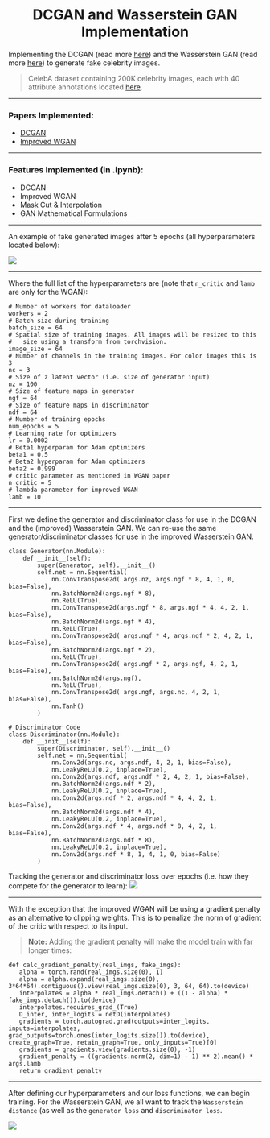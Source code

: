 <h1 align = "center"> DCGAN and Wasserstein GAN Implementation </h1>

Implementing the DCGAN (read more [here](https://arxiv.org/abs/1511.06434)) and the Wasserstein GAN (read more [here](https://arxiv.org/pdf/1704.00028.pdf)) to generate fake celebrity images.

> CelebA dataset containing 200K celebrity images, each with 40 attribute annotations located [here](http://mmlab.ie.cuhk.edu.hk/projects/CelebA.html).

***
### Papers Implemented:
- [DCGAN](https://arxiv.org/abs/1511.06434)
- [Improved WGAN](https://arxiv.org/pdf/1704.00028.pdf) 

***
### Features Implemented (in .ipynb):
- DCGAN
- Improved WGAN
- Mask Cut & Interpolation
- GAN Mathematical Formulations

***
An example of fake generated images after 5 epochs (all hyperparameters located below):

![](https://github.com/atlascu/Wasserstein_GAN/blob/master/docs/imgs/dcgan.png)

***

Where the full list of the hyperparameters are (note that `n_critic` and `lamb` are only for the WGAN):
```    
# Number of workers for dataloader
workers = 2
# Batch size during training
batch_size = 64
# Spatial size of training images. All images will be resized to this
#   size using a transform from torchvision.
image_size = 64
# Number of channels in the training images. For color images this is 3
nc = 3
# Size of z latent vector (i.e. size of generator input)
nz = 100
# Size of feature maps in generator
ngf = 64
# Size of feature maps in discriminator
ndf = 64
# Number of training epochs
num_epochs = 5
# Learning rate for optimizers
lr = 0.0002
# Beta1 hyperparam for Adam optimizers
beta1 = 0.5
# Beta2 hyperparam for Adam optimizers
beta2 = 0.999
# critic parameter as mentioned in WGAN paper
n_critic = 5
# lambda parameter for improved WGAN
lamb = 10
```
*** 

First we define the generator and discriminator class for use in the DCGAN and the (improved) Wasserstein GAN. We can re-use the same generator/discriminator classes for use in the improved Wasserstein GAN.
```
class Generator(nn.Module):
    def __init__(self):
        super(Generator, self).__init__()
        self.net = nn.Sequential(
            nn.ConvTranspose2d( args.nz, args.ngf * 8, 4, 1, 0, bias=False),
            nn.BatchNorm2d(args.ngf * 8),
            nn.ReLU(True),
            nn.ConvTranspose2d(args.ngf * 8, args.ngf * 4, 4, 2, 1, bias=False),
            nn.BatchNorm2d(args.ngf * 4),
            nn.ReLU(True),
            nn.ConvTranspose2d( args.ngf * 4, args.ngf * 2, 4, 2, 1, bias=False),
            nn.BatchNorm2d(args.ngf * 2),
            nn.ReLU(True),
            nn.ConvTranspose2d( args.ngf * 2, args.ngf, 4, 2, 1, bias=False),
            nn.BatchNorm2d(args.ngf),
            nn.ReLU(True),
            nn.ConvTranspose2d( args.ngf, args.nc, 4, 2, 1, bias=False),
            nn.Tanh()
        )

# Discriminator Code
class Discriminator(nn.Module):
    def __init__(self):
        super(Discriminator, self).__init__()
        self.net = nn.Sequential(
            nn.Conv2d(args.nc, args.ndf, 4, 2, 1, bias=False),
            nn.LeakyReLU(0.2, inplace=True),
            nn.Conv2d(args.ndf, args.ndf * 2, 4, 2, 1, bias=False),
            nn.BatchNorm2d(args.ndf * 2),
            nn.LeakyReLU(0.2, inplace=True),
            nn.Conv2d(args.ndf * 2, args.ndf * 4, 4, 2, 1, bias=False),
            nn.BatchNorm2d(args.ndf * 4),
            nn.LeakyReLU(0.2, inplace=True),
            nn.Conv2d(args.ndf * 4, args.ndf * 8, 4, 2, 1, bias=False),
            nn.BatchNorm2d(args.ndf * 8),
            nn.LeakyReLU(0.2, inplace=True),
            nn.Conv2d(args.ndf * 8, 1, 4, 1, 0, bias=False)
        )
 ```
 
 Tracking the generator and discriminator loss over epochs (i.e. how they compete for the generator to learn):
![](https://github.com/atlascu/Wasserstein_GAN/blob/master/docs/imgs/loss.png)

***
With the exception that the improved WGAN will be using a gradient penalty as an alternative to clipping weights. This is to penalize the norm of gradient of the critic with respect to its input.
 > **Note:** Adding the gradient penalty will make the model train with far longer times:
 
 ```
 def calc_gradient_penalty(real_imgs, fake_imgs):
    alpha = torch.rand(real_imgs.size(0), 1)
    alpha = alpha.expand(real_imgs.size(0), 3*64*64).contiguous().view(real_imgs.size(0), 3, 64, 64).to(device)
    interpolates = alpha * real_imgs.detach() + ((1 - alpha) * fake_imgs.detach()).to(device)
    interpolates.requires_grad_(True)
    D_inter, inter_logits = netD(interpolates)
    gradients = torch.autograd.grad(outputs=inter_logits, inputs=interpolates, grad_outputs=torch.ones(inter_logits.size()).to(device), create_graph=True, retain_graph=True, only_inputs=True)[0]
    gradients = gradients.view(gradients.size(0), -1)
    gradient_penalty = ((gradients.norm(2, dim=1) - 1) ** 2).mean() * args.lamb
    return gradient_penalty
```
***
After defining our hyperparameters and our loss functions, we can begin training. For the Wasserstein GAN, we all want to track the 
`Wasserstein distance` (as well as the `generator loss` and `discriminator loss`.

![](https://github.com/atlascu/Wasserstein_GAN/blob/master/docs/imgs/wgan%20loss.png)
